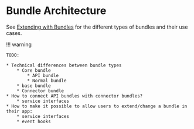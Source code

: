 # Bundle Architecture

See [Extending with Bundles](../extending_with_bundles.md) for the different
types of bundles and their use cases.

!!! warning

    TODO:

    * Technical differences between bundle types
        * Core bundle
            * API bundle
            * Normal bundle
        * base bundle
        * Connector bundle
    * How to connect API bundles with connector bundles?
        * service interfaces
    * How to make it possible to allow users to extend/change a bundle in their app:
        * service interfaces
        * event hooks

